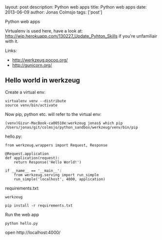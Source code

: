 layout: post
description: Python web apps
title: Python web apps
date: 2013-06-09
author: Jonas Colmsjo
tags: ['post']

Python web apps





Virtualenv is used here, have a look at: http://wip.herokuapp.com/130227_Update_Pyhton_Skills if you're unfamiliair with it.

Links:

 * http://werkzeug.pocoo.org/
 * http://gunicorn.org/


## Hello world in werkzeug


Create a virtual env:

```
virtualenv venv --distribute
source venv/bin/activate
```

Now pip, python etc. will refer to the virtual env:

```
(venv)Gizur-MacBook-ca00510e:werkzeug jonas$ which pip
/Users/jonas/git/colmsjo/python_sandbox/werkzeug/venv/bin/pip
```

hello.py:

```
from werkzeug.wrappers import Request, Response

@Request.application
def application(request):
    return Response('Hello World!')

if __name__ == '__main__':
    from werkzeug.serving import run_simple
    run_simple('localhost', 4000, application)
```

requirements.txt:

```
werkzeug
```

```
pip install -r requirements.txt
```

Run the web app

```
python hello.py
```


open http://localhost:4000/
